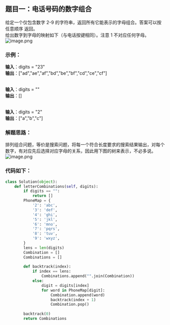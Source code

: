 <a name="Oj8Ly"></a>
## 题目一：电话号码的数字组合
给定一个仅包含数字 2-9 的字符串，返回所有它能表示的字母组合。答案可以按 任意顺序 返回。<br />给出数字到字母的映射如下（与电话按键相同）。注意 1 不对应任何字母。<br />![image.png](https://cdn.nlark.com/yuque/0/2022/png/12592409/1644045823960-398638dc-3725-4cc4-9464-af87b0c54894.png#clientId=u0807a855-2360-4&crop=0&crop=0&crop=1&crop=1&from=paste&height=376&id=ua4c4a095&margin=%5Bobject%20Object%5D&name=image.png&originHeight=376&originWidth=468&originalType=binary&ratio=1&rotation=0&showTitle=false&size=113286&status=done&style=none&taskId=u13875117-9a18-47a0-b61e-9eb0af540af&title=&width=468)
<a name="djDzq"></a>
### 示例：
**输入**：digits = "23"<br />**输出**：["ad","ae","af","bd","be","bf","cd","ce","cf"]<br />​

**输入**：digits = ""<br />**输出**：[]<br />​

**输入**：digits = "2"<br />**输出**：["a","b","c"]
<a name="tMtiT"></a>
### 解题思路：
排列组合问题，等价是搜索问题，将每一个符合长度要求的搜索结果输出，对每个数字，有对应先后选择对应字母的关系，因此用下图的树来表示，不必多说。<br />![image.png](https://cdn.nlark.com/yuque/0/2022/png/12592409/1644045885780-1dc2b7b4-a7ee-473b-9a19-1991c903138a.png#clientId=u0807a855-2360-4&crop=0&crop=0&crop=1&crop=1&from=paste&height=299&id=u2cf1e6eb&margin=%5Bobject%20Object%5D&name=image.png&originHeight=299&originWidth=459&originalType=binary&ratio=1&rotation=0&showTitle=false&size=27825&status=done&style=none&taskId=u39193028-b9a5-4790-b730-238c003e581&title=&width=459)
<a name="pcYbL"></a>
### 代码如下：
```python
class Solution(object):
    def letterCombinations(self, digits):
        if digits == "":
            return []
        PhoneMap = {
            '2': 'abc',
            '3': 'def',
            '4': 'ghi',
            '5': 'jkl',
            '6': 'mno',
            '7': 'pqrs',
            '8': 'tuv',
            '9': 'wxyz',
        }
        lens = len(digits)
        Combination = []
        Combinations = []
        
        def backtrack(index):
            if index == lens:
                Combinations.append("".join(Combination))
            else:
                digit = digits[index]
                for word in PhoneMap[digit]:
                    Combination.append(word)
                    backtrack(index + 1)
                    Combination.pop()
            
        backtrack(0)
        return Combinations
```
